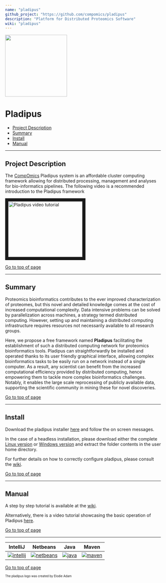 ```yaml
---
name: "pladipus"
github_project: "https://github.com/compomics/pladipus"
description: "Platform for Distributed Proteomics Software"
wiki: "pladipus"
---
```


<img src="https://raw.githubusercontent.com/wiki/compomics/pladipus/pladipus_logo.jpg" width="200">

# Pladipus

 * [Project Description](#project-description)
 * [Summary](#summary)
 * [Install](#install)
 * [Manual](#manual)

----

## Project Description

The [CompOmics](http://www.compomics.com) Pladipus system is an affordable cluster computing framework allowing for distributed processing, management and analyses for bio-informatics pipelines.
The following video is a recommended introduction to the Pladipus framework

<a href="http://www.youtube.com/watch?v=d3bXgogYYhI" target="_blank"><img src="http://img.youtube.com/vi/d3bXgogYYhI/0.jpg" 
alt="Pladipus video tutorial" width="240" height="180" border="10" /></a>

[Go to top of page](#pladipus)

----

## Summary

Proteomics bioinformatics contributes to the ever improved characterization of proteomes, but this novel and detailed knowledge comes at the cost of increased computational complexity. Data intensive problems can be solved by parallelization across machines, a strategy termed distributed computing. However, setting up and maintaining a distributed computing infrastructure requires resources not necessarily available to all research groups.

Here, we propose a free framework named **Pladipus** facilitating the establishment of such a distributed computing network for proteomics bioinformatics tools. Pladipus can straightforwardly be installed and operated thanks to its user friendly graphical interface, allowing complex bioinformatics tasks to be easily run on a network instead of a single computer. As a result, any scientist can benefit from the increased computational efficiency provided by distributed computing, hence empowering them to tackle more complex bioinformatics challenges. Notably, it enables the large scale reprocessing of publicly available data, supporting the scientific community in mining these for novel discoveries.

[Go to top of page](#pladipus)

----

## Install

Download the pladipus installer [here](http://genesis.ugent.be/pladipus/download/Pladipus-installer-0.3.0.jar) and follow the on screen messages. 

In the case of a headless installation, please download either the complete [Linux version](http://genesis.ugent.be/pladipus/download/pladipus-linux) or [Windows version](http://genesis.ugent.be/pladipus/download/pladipus-windows) and extract the folder contents in the user home directory.

For further details on how to correctly configure pladipus, please consult the [wiki](/pladipus/wiki/settings.html).

[Go to top of page](#pladipus)

----

## Manual

A step by step tutorial is available at the [wiki](/pladipus/wiki/manual.html). 

Alternatively, there is a video tutorial showcasing the basic operation of Pladipus [here](/pladipus/wiki/video-tutorial.html).

[Go to top of page](#pladipus)

----

| IntelliJ | Netbeans | Java | Maven |
|:--:|:--:|:--:|:--:|
| [![intellij](https://www.jetbrains.com/idea/docs/logo_intellij_idea.png)](https://www.jetbrains.com/idea/) | [![netbeans](https://netbeans.org/images_www/visual-guidelines/NB-logo-single.jpg)](https://netbeans.org/) | [![java](http://genesis.ugent.be/public_data/image/java.png)](http://java.com/en/) | [![maven](http://genesis.ugent.be/public_data/image/maven.png)](http://maven.apache.org/) |

[Go to top of page](#pladipus)

<sup><sub>The pladipus logo was created by Elodie Adam</sub></sup>
